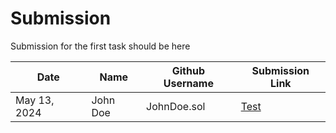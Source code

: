 # Submission

Submission for the first task should be here

| Date | Name | Github Username | Submission Link |
| ------ | ------ | ------ |  ------ |
| May 13, 2024 | John Doe | JohnDoe.sol | [Test](https://test.com) |
